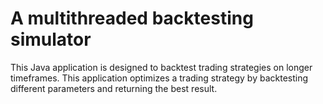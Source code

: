 # A multithreaded backtesting simulator 

This Java application is designed to backtest trading strategies on longer timeframes. This application optimizes a trading strategy by backtesting different parameters and returning the best result.  